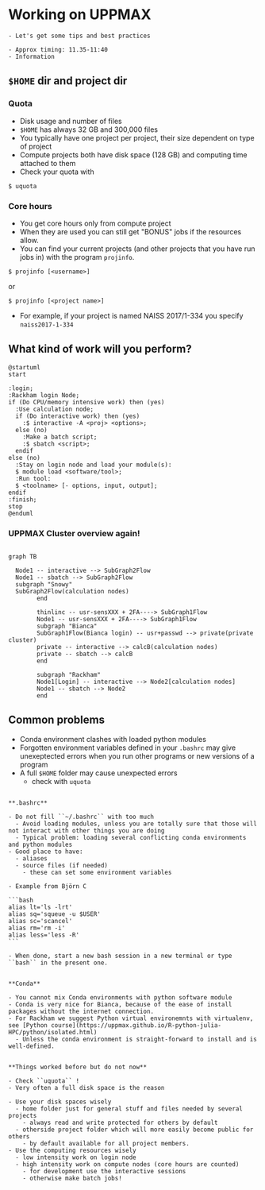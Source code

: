# Working on UPPMAX 

```{objectives}
- Let's get some tips and best practices
```

```{instructor-note}
- Approx timing: 11.35-11:40
- Information
```

## ``$HOME`` dir and project dir

### Quota
- Disk usage and number of files
- ``$HOME`` has always 32 GB and 300,000 files
- You typically have one project per project, their size dependent on type of project
- Compute projects both have disk space (128 GB) and computing time attached to them
- Check your quota with

```{code-block} console
$ uquota
```


### Core hours
- You  get core hours only from compute project
- When they are used you can still get "BONUS" jobs if the resources allow.
- You can find your current projects (and other projects that you have run jobs in) with the program ``projinfo``.

```{code-block} console
$ projinfo [<username>]
```

or
```{code-block} console
$ projinfo [<project name>]
```
- For example, if your project is named NAISS 2017/1-334 you specify ``naiss2017-1-334``
  
## What kind of work will you perform?

```{uml}
@startuml
start

:login;
:Rackham login Node;
if (Do CPU/memory intensive work) then (yes)
  :Use calculation node;
  if (Do interactive work) then (yes)
    :$ interactive -A <proj> <options>;
  else (no)
    :Make a batch script;
    :$ sbatch <script>;
  endif 
else (no)
  :Stay on login node and load your module(s):
  $ module load <software/tool>;
  :Run tool: 
  $ <toolname> [- options, input, output];
endif
:finish;
stop
@enduml
```

### UPPMAX Cluster overview again!

```{mermaid}

graph TB

  Node1 -- interactive --> SubGraph2Flow
  Node1 -- sbatch --> SubGraph2Flow
  subgraph "Snowy"
  SubGraph2Flow(calculation nodes) 
        end

        thinlinc -- usr-sensXXX + 2FA----> SubGraph1Flow
        Node1 -- usr-sensXXX + 2FA----> SubGraph1Flow
        subgraph "Bianca"
        SubGraph1Flow(Bianca login) -- usr+passwd --> private(private cluster)
        private -- interactive --> calcB(calculation nodes)
        private -- sbatch --> calcB
        end

        subgraph "Rackham"
        Node1[Login] -- interactive --> Node2[calculation nodes]
        Node1 -- sbatch --> Node2
        end
```



## Common problems

- Conda environment clashes with loaded python modules
- Forgotten environment variables defined in your `.bashrc` may give unexeptected errors when you run other programs or new versions of a program
- A full ``$HOME`` folder may cause unexpected errors
  - check with ``uquota``
 
````{tip}

**.bashrc**

- Do not fill ``~/.bashrc`` with too much
  - Avoid loading modules, unless you are totally sure that those will not interact with other things you are doing
  - Typical problem: loading several conflicting conda environments and python modules 
- Good place to have:
  - aliases
  - source files (if needed)
    - these can set some environment variables

- Example from Björn C

```bash
alias lt='ls -lrt'
alias sq='squeue -u $USER'
alias sc='scancel'
alias rm='rm -i'
alias less='less -R'
```

- When done, start a new bash session in a new terminal or type ``bash`` in the present one.


**Conda**

- You cannot mix Conda environments with python software module
- Conda is very nice for Bianca, because of the ease of install packages without the internet connection.
- For Rackham we suggest Python virtual environemnts with virtualenv, see [Python course](https://uppmax.github.io/R-python-julia-HPC/python/isolated.html)
  - Unless the conda environment is straight-forward to install and is well-defined.


**Things worked before but do not now**

- Check ``uquota`` !
- Very often a full disk space is the reason

````

```{keypoints}
- Use your disk spaces wisely
  - home folder just for general stuff and files needed by several projects
    - always read and write protected for others by default
  - otherside project folder which will more easily become public for others
    - by default available for all project members.
- Use the computing resources wisely
  - low intensity work on login node
  - high intensity work on compute nodes (core hours are counted)
    - for development use the interactive sessions
    - otherwise make batch jobs!
```
